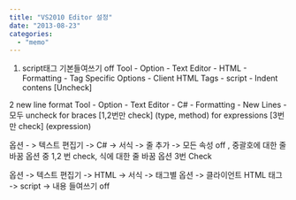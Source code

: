 ```yaml
---
title: "VS2010 Editor 설정"
date: "2013-08-23"
categories: 
  - "memo"
---
```


1. script태그 기본들여쓰기 off Tool - Option - Text Editor - HTML - Formatting - Tag Specific Options - Client HTML Tags - script - Indent contens \[Uncheck\]

2 new line format Tool - Option - Text Editor - C# - Formatting - New Lines - 모두 uncheck for braces \[1,2번만 check\] (type, method) for expressions \[3번만 check\] (expression)

옵션 - > 텍스트 편집기 -> C# -> 서식 -> 줄 추가 -> 모든 속성 off , 중괄호에 대한 줄 바꿈 옵션 중 1,2 번 check, 식에 대한 줄 바꿈 옵션 3번 Check

옵션 -> 텍스트 편집기 -> HTML -> 서식 -> 태그별 옵션 -> 클라이언트 HTML 태그 -> script -> 내용 들여쓰기 off
